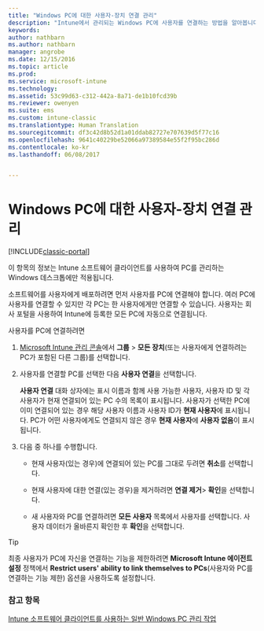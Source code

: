 ```yaml
---
title: "Windows PC에 대한 사용자-장치 연결 관리"
description: "Intune에서 관리되는 Windows PC에 사용자를 연결하는 방법을 알아봅니다."
keywords: 
author: nathbarn
ms.author: nathbarn
manager: angrobe
ms.date: 12/15/2016
ms.topic: article
ms.prod: 
ms.service: microsoft-intune
ms.technology: 
ms.assetid: 53c99d63-c312-442a-8a71-de1b10fcd39b
ms.reviewer: owenyen
ms.suite: ems
ms.custom: intune-classic
ms.translationtype: Human Translation
ms.sourcegitcommit: df3c42d8b52d1a01ddab82727e707639d5f77c16
ms.openlocfilehash: 9641c40229be52066a97389584e55f2f95bc286d
ms.contentlocale: ko-kr
ms.lasthandoff: 06/08/2017


---
```


# <a name="manage-user-device-linking-for-windows-pcs"></a>Windows PC에 대한 사용자-장치 연결 관리

[!INCLUDE[classic-portal](../includes/classic-portal.md)]

이 항목의 정보는 Intune 소프트웨어 클라이언트를 사용하여 PC를 관리하는 Windows 데스크톱에만 적용됩니다. 

소프트웨어를 사용자에게 배포하려면 먼저 사용자를 PC에 연결해야 합니다. 여러 PC에 사용자를 연결할 수 있지만 각 PC는 한 사용자에게만 연결할 수 있습니다. 사용자는 회사 포털을 사용하여 Intune에 등록한 모든 PC에 자동으로 연결됩니다.

사용자를 PC에 연결하려면

1.  [Microsoft Intune 관리 콘솔](https://manage.microsoft.com/)에서 **그룹** &gt; **모든 장치**(또는 사용자에게 연결하려는 PC가 포함된 다른 그룹)를 선택합니다.

2.  사용자를 연결할 PC를 선택한 다음 **사용자 연결**을 선택합니다.

    **사용자 연결** 대화 상자에는 표시 이름과 함께 사용 가능한 사용자, 사용자 ID 및 각 사용자가 현재 연결되어 있는 PC 수의 목록이 표시됩니다. 사용자가 선택한 PC에 이미 연결되어 있는 경우 해당 사용자 이름과 사용자 ID가 **현재 사용자**에 표시됩니다. PC가 어떤 사용자에게도 연결되지 않은 경우 **현재 사용자**에 **사용자 없음**이 표시됩니다.

3.  다음 중 하나를 수행합니다.

    -   현재 사용자(있는 경우)에 연결되어 있는 PC를 그대로 두려면 **취소**를 선택합니다.

    -   현재 사용자에 대한 연결(있는 경우)을 제거하려면 **연결 제거**&gt; **확인**을 선택합니다.

    -   새 사용자와 PC를 연결하려면 **모든 사용자** 목록에서 사용자를 선택합니다. 사용자 데이터가 올바른지 확인한 후 **확인**을 선택합니다.

> [!TIP]
> 최종 사용자가 PC에 자신을 연결하는 기능을 제한하려면 **Microsoft Intune 에이전트 설정** 정책에서 **Restrict users' ability to link themselves to PCs**(사용자와 PC를 연결하는 기능 제한) 옵션을 사용하도록 설정합니다.

### <a name="see-also"></a>참고 항목

[Intune 소프트웨어 클라이언트를 사용하는 일반 Windows PC 관리 작업](common-windows-pc-management-tasks-with-the-microsoft-intune-computer-client.md)

